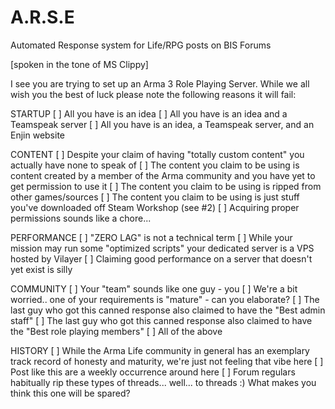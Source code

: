 # A.R.S.E
Automated Response system for Life/RPG posts on BIS Forums


[spoken in the tone of MS Clippy]
 
I see you are trying to set up an Arma 3 Role Playing Server.  While we all wish you the best of luck please note the following reasons it will fail:
 
STARTUP
[ ] All you have is an idea
[ ] All you have is an idea and a Teamspeak server
[ ] All you have is an idea, a Teamspeak server, and an Enjin website
 
CONTENT
[ ]  Despite your claim of having "totally custom content" you actually have none to speak of
[ ] The content you claim to be using is content created by a member of the Arma community and you have yet to get permission to use it
[ ] The content you claim to be using is ripped from other games/sources
[ ] The content you claim to be using is just stuff you've downloaded off Steam Workshop (see #2)
[ ] Acquiring proper permissions sounds like a chore...
 
PERFORMANCE
[ ] "ZERO LAG" is not a technical term
[ ] While your mission may run some "optimized scripts" your dedicated server is a VPS hosted by Vilayer
[ ] Claiming good performance on a server that doesn't yet exist is silly
 
COMMUNITY
[ ] Your "team" sounds like one guy - you
[ ] We're a bit worried.. one of your requirements is "mature" - can you elaborate?
[ ] The last guy who got this canned response also claimed to have the "Best admin staff"
[ ] The last guy who got this canned response also claimed to have the "Best role playing members"
[ ] All of the above
 
HISTORY
[ ] While the Arma Life community in general has an exemplary track record of honesty and maturity, we're just not feeling that vibe here
[ ] Post like this are a weekly occurrence around here
[ ] Forum regulars habitually rip these types of threads... well... to threads :)  What makes you think this one will be spared?

